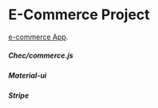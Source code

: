 # E-Commerce Project

[e-commerce App](https://e-commerce-the-dev-shop.netlify.app/).

##### Chec/commerce.js

##### Material-ui

##### Stripe
